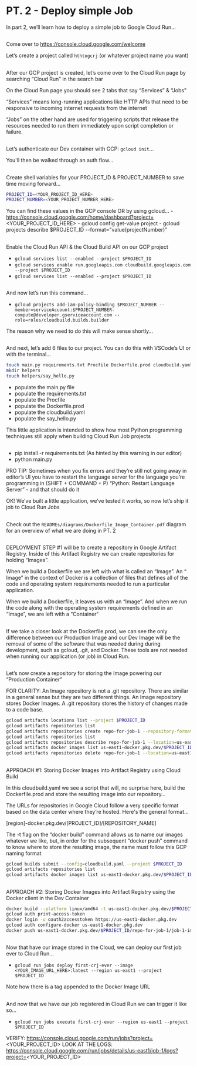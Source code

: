 # PT. 2 - Deploy simple Job

In part 2, we’ll learn how to deploy a simple job to Google Cloud Run…

##

Come over to https://console.cloud.google.com/welcome

Let’s create a project called `hthtogcrj` (or whatever project name you want)

##

After our GCP project is created, let’s come over to the Cloud Run page by searching “Cloud Run” in the search bar

On the Cloud Run page you should see 2 tabs that say “Services” & “Jobs”

“Services” means long-running applications like HTTP APIs that need to be responsive to incoming internet requests from the internet

“Jobs” on the other hand are used for triggering scripts that release the resources needed to run them immediately upon script completion or failure.

##

Let’s authenticate our Dev container with GCP: `gcloud init`...

You'll then be walked through an auth flow...

##

Create shell variables for your PROJECT_ID & PROJECT_NUMBER to save time moving forward...

```sh
PROJECT_ID=<YOUR_PROJECT_ID_HERE>
PROJECT_NUMBER=<YOUR_PROJECT_NUMBER_HERE>
```

You can find these values in the GCP console OR by using gcloud…
    - https://console.cloud.google.com/home/dashboard?project=<YOUR_PROJECT_ID_HERE>
    - gcloud config get-value project
    - gcloud projects describe $PROJECT_ID --format="value(projectNumber)"

##

Enable the Cloud Run API & the Cloud Build API on our GCP project

- `gcloud services list --enabled --project $PROJECT_ID`
- `gcloud services enable run.googleapis.com cloudbuild.googleapis.com --project $PROJECT_ID`
- `gcloud services list --enabled --project $PROJECT_ID`

##

And now let’s run this command…

- `gcloud projects add-iam-policy-binding $PROJECT_NUMBER --member=serviceAccount:$PROJECT_NUMBER-compute@developer.gserviceaccount.com --role=roles/cloudbuild.builds.builder`

The reason why we need to do this will make sense shortly…

##

And next, let’s add 6 files to our project. You can do this with VSCode’s UI or with the terminal…

```sh
touch main.py requirements.txt Procfile Dockerfile.prod cloudbuild.yaml
mkdir helpers
touch helpers/say_hello.py
```

- populate the main.py file
- populate the requirements.txt
- populate the Procfile
- populate the Dockerfile.prod
- populate the cloudbuild.yaml
- populate the say_hello.py

This little application is intended to show how most Python programming techniques still apply when building Cloud Run Job projects

##

- pip install -r requirements.txt (As hinted by this warning in our editor)
- python main.py

PRO TIP: Sometimes when you fix errors and they’re still not going away in editor’s UI you have to restart the language server for the language you’re programming in (SHIFT + COMMAND + P) “Python: Restart Language Server” - and that should do it

OK! We’ve built a little application, we’ve tested it works, so now let’s ship it job to Cloud Run Jobs

##

Check out the `READMEs/diagrams/Dockerfile_Image_Container.pdf` diagram for an overview of what we are doing in PT. 2

##

DEPLOYMENT STEP #1 will be to create a repository in Google Artifact Registry. Inside of this Artifact Registry we can create repositories for holding “Images”.

When we build a Dockerfile we are left with what is called an “Image”. An “ Image” in the context of Docker is a collection of files that defines all of the code and operating system requirements needed to run a particular application.

When we build a Dockerfile, it leaves us with an “Image”. And when we run the code along with the operating system requirements defined in an “Image”, we are left with a “Container“

##


If we take a closer look at the Dockerfile.prod, we can see the only difference between our Production Image and our Dev Image will be the removal of some of the software that was needed during during development, such as gcloud, .git, and Docker. These tools are not needed when running our application (or job) in Cloud Run.

##

Let’s now create a repository for storing the Image powering our “Production Container”

FOR CLARITY: An Image repository is not a .git repository. There are similar in a general sense but they are two different things. An Image repository stores Docker Images. A .git repository stores the history of changes made to a code base.

```sh
gcloud artifacts locations list --project $PROJECT_ID
gcloud artifacts repositories list
gcloud artifacts repositories create repo-for-job-1 --repository-format=docker --location=us-east1 --description="Repository for Job 1’s Images" --project $PROJECT_ID
gcloud artifacts repositories list
gcloud artifacts repositories describe repo-for-job-1 --location=us-east1
gcloud artifacts docker images list us-east1-docker.pkg.dev/$PROJECT_ID/repo-for-job-1
gcloud artifacts repositories delete repo-for-job-1 --location=us-east1 --project=$PROJECT_ID
```

##

APPROACH #1: Storing Docker Images into Artifact Registry using Cloud Build

In this cloudbuild.yaml we see a script that will, no surprise here, build the Dockerfile.prod and store the resulting image into our repository…

The URLs for repositories in Google Cloud follow a very specific format based on the data center where they’re hosted. Here's the general format…

[region]-docker.pkg.dev/[PROJECT_ID]/[REPOSITORY_NAME]

The -t flag on the “docker build” command allows us to name our images whatever we like, but, in order for the subsequent “docker push” command to know where to store the resulting image, the name must follow this GCP naming format

```sh
gcloud builds submit --config=cloudbuild.yaml --project $PROJECT_ID
gcloud artifacts repositories list
gcloud artifacts docker images list us-east1-docker.pkg.dev/$PROJECT_ID/repo-for-job-1
```

##

APPROACH #2: Storing Docker Images into Artifact Registry using the Docker client in the Dev Container

```sh
docker build --platform linux/amd64 -t us-east1-docker.pkg.dev/$PROJECT_ID/repo-for-job-1/job-1-image:latest -f Dockerfile.prod .
gcloud auth print-access-token
docker login -u oauth2accesstoken https://us-east1-docker.pkg.dev
gcloud auth configure-docker us-east1-docker.pkg.dev
docker push us-east1-docker.pkg.dev/$PROJECT_ID/repo-for-job-1/job-1-image:latest
```

##

Now that have our image stored in the Cloud, we can deploy our first job ever to Cloud Run…

- `gcloud run jobs deploy first-crj-ever --image <YOUR_IMAGE_URL_HERE>:latest --region us-east1 --project $PROJECT_ID`

Note how there is a tag appended to the Docker Image URL

##

And now that we have our job registered in Cloud Run we can trigger it like so…

- `gcloud run jobs execute first-crj-ever --region us-east1 --project $PROJECT_ID`

VERIFY: https://console.cloud.google.com/run/jobs?project=<YOUR_PROJECT_ID>
LOOK AT THE LOGS: https://console.cloud.google.com/run/jobs/details/us-east1/job-1/logs?project=<YOUR_PROJECT_ID>
